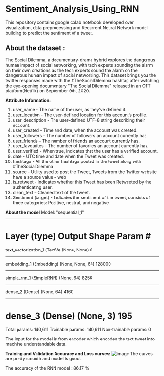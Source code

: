 # Sentiment_Analysis_Using_RNN
This repository contains google colab notebook developed over visualization, data preprocessing and Recurrent Neural Network model building to predict the sentiment of a tweet.

## **About the dataset :**
The Social Dilemma, a documentary-drama hybrid explores the dangerous human impact of social 
networking, with tech experts sounding the alarm on their own creations as the tech experts 
sound the alarm on the dangerous human impact of social networking. This dataset brings you the 
twitter responses made with the #TheSocialDilemma hashtag after watching the eye-opening 
documentary "The Social Dilemma" released in an OTT platform(Netflix) on September 9th, 2020.

**Attribute Information:**
1. user_name - The name of the user, as they’ve defined it.
2. user_location - The user-defined location for this account’s profile.
3. user_description - The user-defined UTF-8 string describing their account.
4. user_created - Time and date, when the account was created.
5. user_followers - The number of followers an account currently has.
6. user_friends – The number of friends an account currently has.
7. user_favourites - The number of favorites an account currently has.
8. user_verified - When true, indicates that the user has a verified account.
9. date - UTC time and date when the Tweet was created.
10. hashtags - All the other hashtags posted in the tweet along with #TheSocialDilemma
11. source - Utility used to post the Tweet, Tweets from the Twitter website have a source 
value – web
12. is_retweet - Indicates whether this Tweet has been Retweeted by the authenticating user.
13. clean_text – Cleaned text of the tweet.
14. Sentiment (target) - Indicates the sentiment of the tweet, consists of three categories: 
Positive, neutral, and negative.

**About the model**
Model: "sequential_1"
_________________________________________________________________
Layer (type)                 Output Shape              Param #   
=================================================================
text_vectorization_1 (TextVe (None, None)              0         
_________________________________________________________________
embedding_1 (Embedding)      (None, None, 64)          128000    
_________________________________________________________________
simple_rnn_1 (SimpleRNN)     (None, 64)                8256      
_________________________________________________________________
dense_2 (Dense)              (None, 64)                4160      
_________________________________________________________________
dense_3 (Dense)              (None, 3)                 195       
=================================================================
Total params: 140,611
Trainable params: 140,611
Non-trainable params: 0

The input for the model is from encoder which encodes the text tweet into machine understandable data.

**Training and Validation Accuracy and Loss curves:**
![image](https://user-images.githubusercontent.com/84405967/157660762-a49d2d5b-3291-43d5-a5ce-1db901553104.png)
The curves are pretty smooth and model is good.

The accuracy of the RNN model : 86.17 % 
